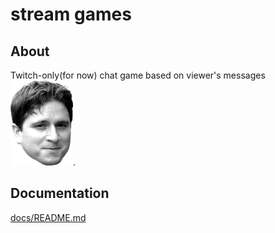 # stream games

## About

Twitch-only(for now) chat game based on viewer's messages ![Kapp](https://github.com/toxicOctopus/sg/blob/master/kappa.png?raw=true).

## Documentation

[docs/README.md](https://github.com/toxicOctopus/sg/blob/master/docs/README.md)